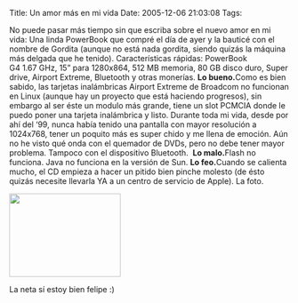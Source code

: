 Title: Un amor más en mi vida
Date: 2005-12-06 21:03:08
Tags: 

No puede pasar más tiempo sin que escriba sobre el nuevo amor en mi vida: Una linda PowerBook que compré el día de ayer y la bauticé con el nombre de Gordita (aunque no está nada gordita, siendo quizás la máquina más delgada que he tenido). Características rápidas: PowerBook G4 1.67 GHz, 15” para 1280x864, 512 MB memoria, 80 GB disco duro, Super drive, Airport Extreme, Bluetooth y otras monerías. <strong>Lo bueno.</strong>Como es bien sabido, las tarjetas inalámbricas Airport Extreme de Broadcom no funcionan en Linux (aunque hay un proyecto que está haciendo progresos), sin embargo al ser éste un modulo más grande, tiene un slot PCMCIA donde le puedo poner una tarjeta inalámbrica y listo. Durante toda mi vida, desde por ahí del ‘99, nunca había tenido una pantalla con mayor resolución a 1024x768, tener un poquito más es super chido y me llena de emoción. Aún no he visto qué onda con el quemador de DVDs, pero no debe tener mayor problema. Tampoco con el dispositivo Bluetooth.  <strong>Lo malo.</strong>Flash no funciona. Java no funciona en la versión de Sun. <strong>Lo feo.</strong>Cuando se calienta mucho, el CD empieza a hacer un pitido bien pinche molesto (de ésto quizás necesite llevarla YA a un centro de servicio de Apple). La foto.

<a href="http://www.damog.net/files/misc/fierrito.jpg" target="_blank"><img src="http://www.damog.net/files/misc/fierrito-mini.jpg" border="0" alt=" " width="200" height="150" /></a>

La neta sí estoy bien felipe :)